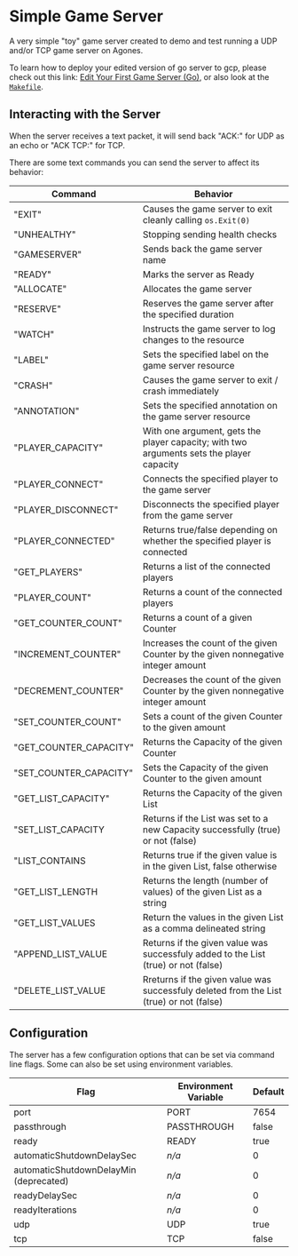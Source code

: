 # Simple Game Server

A very simple "toy" game server created to demo and test running a UDP and/or
TCP game server on Agones.

To learn how to deploy your edited version of go server to gcp, please check
out this link: [Edit Your First Game Server (Go)](https://agones.dev/site/docs/getting-started/edit-first-gameserver-go/),
or also look at the [`Makefile`](./Makefile).

## Interacting with the Server

When the server receives a text packet, it will send back "ACK:<text content>"
for UDP as an echo or "ACK TCP:<text content>" for TCP.

There are some text commands you can send the server to affect its behavior:

| Command                | Behavior                                                                                 |
|------------------------|------------------------------------------------------------------------------------------|
| "EXIT"                 | Causes the game server to exit cleanly calling `os.Exit(0)`                              |
| "UNHEALTHY"            | Stopping sending health checks                                                           |
| "GAMESERVER"           | Sends back the game server name                                                          |
| "READY"                | Marks the server as Ready                                                                |
| "ALLOCATE"             | Allocates the game server                                                                |
| "RESERVE"              | Reserves the game server after the specified duration                                    |
| "WATCH"                | Instructs the game server to log changes to the resource                                 |
| "LABEL"                | Sets the specified label on the game server resource                                     |
| "CRASH"                | Causes the game server to exit / crash immediately                                       |
| "ANNOTATION"           | Sets the specified annotation on the game server resource                                |
| "PLAYER_CAPACITY"      | With one argument, gets the player capacity; with two arguments sets the player capacity |
| "PLAYER_CONNECT"       | Connects the specified player to the game server                                         |
| "PLAYER_DISCONNECT"    | Disconnects the specified player from the game server                                    |
| "PLAYER_CONNECTED"     | Returns true/false depending on whether the specified player is connected                |
| "GET_PLAYERS"          | Returns a list of the connected players                                                  |
| "PLAYER_COUNT"         | Returns a count of the connected players                                                 |
| "GET_COUNTER_COUNT"    | Returns a count of a given Counter                                                       |
| "INCREMENT_COUNTER"    | Increases the count of the given Counter by the given nonnegative integer amount         |
| "DECREMENT_COUNTER"    | Decreases the count of the given Counter by the given nonnegative integer amount         |
| "SET_COUNTER_COUNT"    | Sets a count of the given Counter to the given amount                                    |
| "GET_COUNTER_CAPACITY" | Returns the Capacity of the given Counter                                                |
| "SET_COUNTER_CAPACITY" | Sets the Capacity of the given Counter to the given amount                               |
| "GET_LIST_CAPACITY"    | Returns the Capacity of the given List                                                   |
| "SET_LIST_CAPACITY     | Returns if the List was set to a new Capacity successfully (true) or not (false)         |
| "LIST_CONTAINS         | Returns true if the given value is in the given List, false otherwise                    |
| "GET_LIST_LENGTH       | Returns the length (number of values) of the given List as a string                      |
| "GET_LIST_VALUES       | Return the values in the given List as a comma delineated string                         |
| "APPEND_LIST_VALUE     | Returns if the given value was successfuly added to the List (true) or not (false)       |
| "DELETE_LIST_VALUE     | Rreturns if the given value was successfuly deleted from the List (true) or not (false)  |

## Configuration

The server has a few configuration options that can be set via command line
flags. Some can also be set using environment variables.

| Flag                                   | Environment Variable | Default |
|----------------------------------------|----------------------|---------|
| port                                   | PORT                 | 7654    |
| passthrough                            | PASSTHROUGH          | false   |
| ready                                  | READY                | true    |
| automaticShutdownDelaySec              | _n/a_                | 0       |
| automaticShutdownDelayMin (deprecated) | _n/a_                | 0       |
| readyDelaySec                          | _n/a_                | 0       |
| readyIterations                        | _n/a_                | 0       |
| udp                                    | UDP                  | true    |
| tcp                                    | TCP                  | false   |

